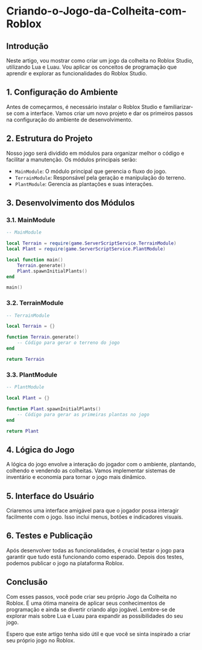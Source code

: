 # Criando-o-Jogo-da-Colheita-com-Roblox

## **Introdução**
Neste artigo, vou mostrar como criar um jogo da colheita no Roblox Studio, utilizando Lua e Luau. Vou aplicar os conceitos de programação que aprendir e explorar as funcionalidades do Roblox Studio.

## **1. Configuração do Ambiente**
Antes de começarmos, é necessário instalar o Roblox Studio e familiarizar-se com a interface. Vamos criar um novo projeto e dar os primeiros passos na configuração do ambiente de desenvolvimento.

## **2. Estrutura do Projeto**
Nosso jogo será dividido em módulos para organizar melhor o código e facilitar a manutenção. Os módulos principais serão:
- `MainModule`: O módulo principal que gerencia o fluxo do jogo.
- `TerrainModule`: Responsável pela geração e manipulação do terreno.
- `PlantModule`: Gerencia as plantações e suas interações.

## **3. Desenvolvimento dos Módulos**

### **3.1. MainModule**
```lua
-- MainModule

local Terrain = require(game.ServerScriptService.TerrainModule)
local Plant = require(game.ServerScriptService.PlantModule)

local function main()
    Terrain.generate()
    Plant.spawnInitialPlants()
end

main()
```

### **3.2. TerrainModule**
```lua
-- TerrainModule

local Terrain = {}

function Terrain.generate()
    -- Código para gerar o terreno do jogo
end

return Terrain
```

### **3.3. PlantModule**
```lua
-- PlantModule

local Plant = {}

function Plant.spawnInitialPlants()
    -- Código para gerar as primeiras plantas no jogo
end

return Plant
```

## **4. Lógica do Jogo**
A lógica do jogo envolve a interação do jogador com o ambiente, plantando, colhendo e vendendo as colheitas. Vamos implementar sistemas de inventário e economia para tornar o jogo mais dinâmico.

## **5. Interface do Usuário**
Criaremos uma interface amigável para que o jogador possa interagir facilmente com o jogo. Isso inclui menus, botões e indicadores visuais.

## **6. Testes e Publicação**
Após desenvolver todas as funcionalidades, é crucial testar o jogo para garantir que tudo está funcionando como esperado. Depois dos testes, podemos publicar o jogo na plataforma Roblox.

## **Conclusão**
Com esses passos, você pode criar seu próprio Jogo da Colheita no Roblox. É uma ótima maneira de aplicar seus conhecimentos de programação e ainda se divertir criando algo jogável. Lembre-se de explorar mais sobre Lua e Luau para expandir as possibilidades do seu jogo.

Espero que este artigo tenha sido útil e que você se sinta inspirado a criar seu próprio jogo no Roblox.
